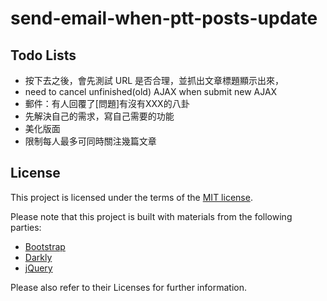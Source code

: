 # send-email-when-ptt-posts-update

## Todo Lists

- 按下去之後，會先測試 URL 是否合理，並抓出文章標題顯示出來，
- need to cancel unfinished(old) AJAX when submit new AJAX
- 郵件：有人回覆了[問題]有沒有XXX的八卦
- 先解決自己的需求，寫自己需要的功能
- 美化版面
- 限制每人最多可同時關注幾篇文章


## License

This project is licensed under the terms of the [MIT license](http://opensource.org/licenses/MIT).

Please note that this project is built with materials from the following parties:

- [Bootstrap](http://getbootstrap.com/)
- [Darkly](http://bootswatch.com/darkly/)
- [jQuery](https://jquery.com/)

Please also refer to their Licenses for further information.
